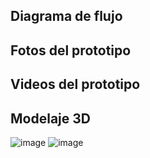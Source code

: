 ## Diagrama de flujo
## Fotos del prototipo
## Videos del prototipo
## Modelaje 3D
![image](https://github.com/RaulMantilla123/FunBio/assets/143033138/22e9e0ba-87d7-49a1-8865-4fdcc3ab9404)
![image](https://github.com/RaulMantilla123/FunBio/assets/143033138/f5f0a704-85cf-4f74-a65d-0629c6551b62)

